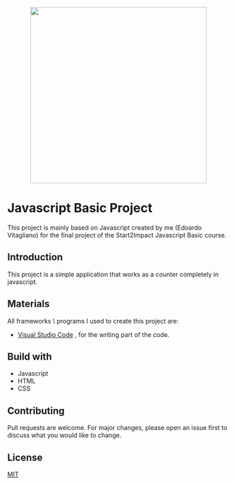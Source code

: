 <p align="center"><a href="https://r3ddy95.github.io/counter/"><img src="..." width="400"></a></p>

# Javascript Basic Project

This project is mainly based on Javascript created by me (Edoardo Vitagliano) for the final project of the Start2Impact Javascript Basic course.

## Introduction

This project is a simple application that works as a counter completely in javascript.

## Materials

All frameworks \ programs I used to create this project are:

- [Visual Studio Code](https://code.visualstudio.com/) , for the writing part of the code.

## Build with

- Javascript
- HTML
- CSS

## Contributing
Pull requests are welcome. For major changes, please open an issue first to discuss what you would like to change.


## License
[MIT](https://choosealicense.com/licenses/mit/)
